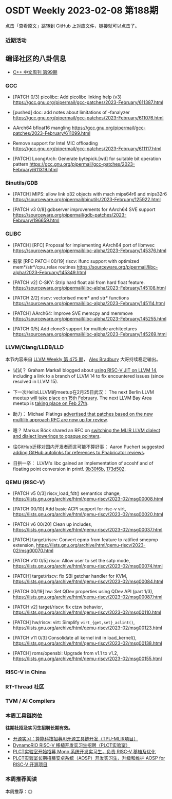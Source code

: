 # OSDT Weekly 2023-02-08 第188期

点击「查看原文」跳转到 GitHub 上对应文件，链接就可以点击了。

### 近期活动

## 编译社区的八卦信息

- [C++ 中文周刊 第99期](https://mp.weixin.qq.com/s/Y1iwMbLIxLXqGw9ROKVuEQ)

### GCC

- [PATCH 0/3] picolibc: Add picolibc linking help (v3)
  https://gcc.gnu.org/pipermail/gcc-patches/2023-February/611387.html

- [pushed] doc: add notes about limitations of -fanalyzer
  https://gcc.gnu.org/pipermail/gcc-patches/2023-February/611076.html

- AArch64 bfloat16 mangling
  https://gcc.gnu.org/pipermail/gcc-patches/2023-February/611099.html

- Remove support for Intel MIC offloading
  https://gcc.gnu.org/pipermail/gcc-patches/2023-February/611117.html

- [PATCH] LoongArch: Generate bytepick.[wd] for suitable bit operation pattern
  https://gcc.gnu.org/pipermail/gcc-patches/2023-February/611319.html

### Binutils/GDB

- [PATCH] MIPS: allow link o32 objects with mach mips64r6 and mips32r6
  https://sourceware.org/pipermail/binutils/2023-February/125922.html

- [PATCH v3 0/8] gdbserver improvements for AArch64 SVE support
  https://sourceware.org/pipermail/gdb-patches/2023-February/196659.html

### GLIBC

- [PATCH] [RFC] Proposal for implementing AArch64 port of libmvec
  https://sourceware.org/pipermail/libc-alpha/2023-February/145376.html

- 鼓掌 [RFC PATCH 00/19] riscv: ifunc support with optimized mem*/str*/cpu_relax routines
  https://sourceware.org/pipermail/libc-alpha/2023-February/145349.html

- [PATCH v2] C-SKY: Strip hard float abi from hard float feature.
  https://sourceware.org/pipermail/libc-alpha/2023-February/145108.html

- [PATCH 2/2] riscv: vectorised mem* and str* functions
  https://sourceware.org/pipermail/libc-alpha/2023-February/145114.html

- [PATCH] AArch64: Improve SVE memcpy and memmove
  https://sourceware.org/pipermail/libc-alpha/2023-February/145255.html

- [PATCH 0/5] Add clone3 support for multiple architectures
  https://sourceware.org/pipermail/libc-alpha/2023-February/145269.html

### LLVM/Clang/LLDB/LLD

本节内容来自 [LLVM Weekly 第 475 期](http://llvmweekly.org/issue/475)，
[Alex Bradbury](https://www.linkedin.com/in/alex-bradbury/) 大哥持续稳定输出。

* 试试？ Graham Markall blogged about [using RISC-V JIT on LLVM 14](https://big-grey.co.uk/2023/01/26/using-risc-v-jit-on-llvm-14/), including a link to a branch of LLVM 14 to fix encountered issues (since resolved in LLVM 15).

* 下一次HelloLLLVM的meetup在2月25日武汉： The next Berlin LLVM meetup [will take place on 15th February](https://discourse.llvm.org/t/berlin-llvm-meetup-reboot/63396/4). The next LLVM Bay Area meetup is [taking place on Feb 27th](https://discourse.llvm.org/t/llvm-bay-area-monthly-meetup-mon-feb-27-23-6pm/68104).

* 助力：  Michael Platings [advertised that patches based on the new multilib approach RFC are now up for review](https://discourse.llvm.org/t/rfc-multilib/67494/6).

* 嗯？ Markus Böck shared an RFC on [switching the MLIR LLVM dialect and dialect lowerings to opaque pointers](https://discourse.llvm.org/t/rfc-switching-the-llvm-dialect-and-dialect-lowerings-to-opaque-pointers/68179).

* 往GitHub迁移对国内开发者而言可能不算好事： Aaron Puchert suggested [adding GitHub autolinks for references to Phabricator reviews](https://discourse.llvm.org/t/rfc-add-github-autolinks-to-phab-reviews-prs-etc/68137).

* 日拱一卒： LLVM's libc gained an implementation of acoshf and of floating point conversion in printf. [9b30f6b](https://reviews.llvm.org/rG9b30f6b6d76f), [173d502](https://reviews.llvm.org/rG173d50235fa3).

### QEMU (RISC-V)


- [PATCH v5 0/3] riscv_load_fdt() semantics change,
  https://lists.gnu.org/archive/html/qemu-riscv/2023-02/msg00008.html

- [PATCH 00/10] Add basic ACPI support for risc-v virt,
  https://lists.gnu.org/archive/html/qemu-riscv/2023-02/msg00020.html

- [PATCH v6 00/20] Clean up includes,
  https://lists.gnu.org/archive/html/qemu-riscv/2023-02/msg00037.html

- [PATCH] target/riscv: Convert epmp from feature to ratified smepmp extension,
  https://lists.gnu.org/archive/html/qemu-riscv/2023-02/msg00070.html

- [PATCH v10 0/5] riscv: Allow user to set the satp mode,
  https://lists.gnu.org/archive/html/qemu-riscv/2023-02/msg00074.html

- [PATCH] target/riscv: fix SBI getchar handler for KVM,
  https://lists.gnu.org/archive/html/qemu-riscv/2023-02/msg00084.html

- [PATCH 00/19] hw: Set QDev properties using QDev API (part 1/3),
  https://lists.gnu.org/archive/html/qemu-riscv/2023-02/msg00087.html

- [PATCH v2] target/riscv: fix ctzw behavior,
  https://lists.gnu.org/archive/html/qemu-riscv/2023-02/msg00110.html

- [PATCH] hw/riscv: virt: Simplify `virt_{get,set}_aclint()`,
  https://lists.gnu.org/archive/html/qemu-riscv/2023-02/msg00123.html

- [PATCH v11 0/3] Consolidate all kernel init in load_kernel(),
  https://lists.gnu.org/archive/html/qemu-riscv/2023-02/msg00138.html

- [PATCH] roms/opensbi: Upgrade from v1.1 to v1.2,
  https://lists.gnu.org/archive/html/qemu-riscv/2023-02/msg00155.html

### RISC-V in China

### RT-Thread 社区

### TVM / AI Compilers

### 本周工具链岗位

**往期社招及实习生招聘长期有效。**

- [开源实习：算能科技招募AI开源工具链开发（TPU-MLIR项目）](https://mp.weixin.qq.com/s/IBJh0ip4k11PzIMZecsWSw)
- [DynamoRIO RISC-V 移植开发实习生招聘（PLCT实验室）](https://mp.weixin.qq.com/s/J_5TjT6DOqeOXJXQI5VQxw)
- [PLCT实验室开始招募 Mono 系统开发实习生，负责 RISC-V 移植及优化](https://mp.weixin.qq.com/s/whEW7Hay1jIP1tBzIPay1A)
- [PLCT实验室长期招募安卓系统（AOSP）开发实习生，升级和维护 AOSP for RISC-V 开源项目](https://mp.weixin.qq.com/s/dJP2cEB1nex2inR5c-cJog)


### 本周推荐阅读

本周推荐：《》
